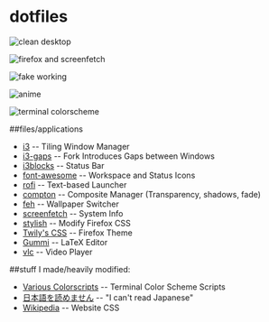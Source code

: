 # dotfiles

![clean desktop](http://i.imgur.com/qOkgtxd.jpg)

![firefox and screenfetch](http://i.imgur.com/DUYgrwi.jpg)

![fake working](http://i.imgur.com/T9XSTlS.jpg)

![anime](http://i.imgur.com/cnDCno6.jpg)

![terminal colorscheme](http://i.imgur.com/HgIGlOg.jpg)

##files/applications
* [i3](http://i3wm.org/) -- Tiling Window Manager
* [i3-gaps](https://github.com/Airblader/i3) -- Fork Introduces Gaps between Windows
* [i3blocks](https://github.com/vivien/i3blocks) -- Status Bar
* [font-awesome](http://fontawesome.io/) -- Workspace and Status Icons
* [rofi](https://github.com/DaveDavenport/rofi) -- Text-based Launcher
* [compton](https://github.com/chjj/compton) -- Composite Manager (Transparency, shadows, fade)
* [feh](https://github.com/derf/feh) -- Wallpaper Switcher
* [screenfetch](https://github.com/KittyKatt/screenFetch) -- System Info
* [stylish](https://userstyles.org/) -- Modify Firefox CSS
* [Twily's CSS](http://twily.info/firefox/stylish/firefox-css#view) -- Firefox Theme
* [Gummi](https://github.com/alexandervdm/gummi) -- LaTeX Editor
* [vlc](http://www.videolan.org/vlc/index.html) -- Video Player

##stuff I made/heavily modified:
* [Various Colorscripts](https://github.com/roberoonska/dotfiles/blob/master/colorscripts) -- Terminal Color Scheme Scripts
* [日本語を読めません](https://github.com/roberoonska/dotfiles/tree/master/Homepage) -- "I can't read Japanese"
* [Wikipedia](https://github.com/roberoonska/dotfiles/blob/master/Wikipedia%20CSS%20%28Lupurus%20Modified%29) -- Website CSS
